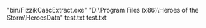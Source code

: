"bin/FizzikCascExtract.exe" "D:\Program Files (x86)\Heroes of the Storm\HeroesData" test.txt test.txt